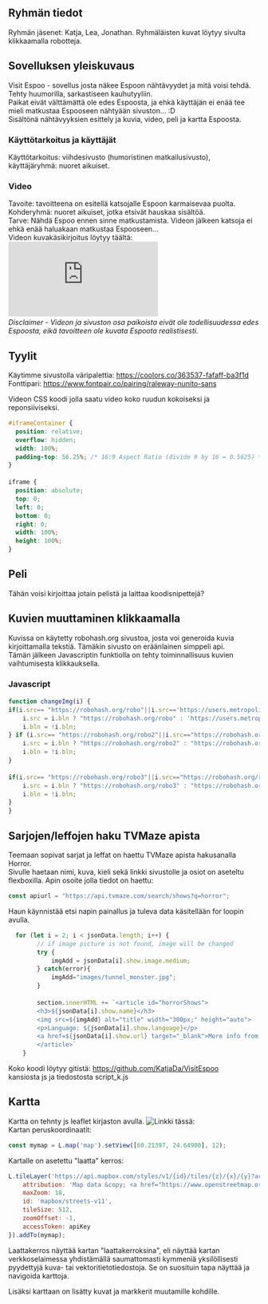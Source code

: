 ## Ryhmän tiedot
Ryhmän jäsenet: Katja, Lea, Jonathan. Ryhmäläisten kuvat löytyy sivulta klikkaamalla robotteja.   

## Sovelluksen yleiskuvaus
Visit Espoo - sovellus josta näkee Espoon nähtävyydet ja mitä voisi tehdä. Tehty huumorilla, sarkastiseen kauhutyyliin.   
Paikat eivät välttämättä ole edes Espoosta, ja ehkä käyttäjän ei enää tee mieli matkustaa Espooseen nähtyään sivuston... :D   
Sisältönä nähtävyyksien esittely ja kuvia, video, peli ja kartta Espoosta.  
<!-- TÄHÄN VOISI LAITTAA LINKIN SOVELLUKSEEN -->

### Käyttötarkoitus ja käyttäjät
Käyttötarkoitus: viihdesivusto (humoristinen matkailusivusto), käyttäjäryhmä: nuoret aikuiset. 

### Video
Tavoite: tavoitteena on esitellä katsojalle Espoon karmaisevaa puolta.   
Kohderyhmä: nuoret aikuiset, jotka etsivät hauskaa sisältöä.   
Tarve: Nähdä Espoo ennen sinne matkustamista. Videon jälkeen katsoja ei ehkä enää haluakaan matkustaa Espooseen...    
Videon kuvakäsikirjoitus löytyy täältä: ![Käsikirjoitus](https://github.com/KatjaDa/VisitEspoo/blob/development/storyboard.pdf)   
*Disclaimer - Videon ja sivuston osa paikoista eivät ole todellisuudessa edes Espoosta, eikä tavoitteen ole kuvata Espoota realistisesti.*   


## Tyylit
Käytimme sivustolla väripalettia: https://coolors.co/363537-fafaff-ba3f1d   
Fonttipari: https://www.fontpair.co/pairing/raleway-nunito-sans   

Videon CSS koodi jolla saatu video koko ruudun kokoiseksi ja reponsiiviseksi.   
```css
#iframeContainer {
  position: relative;
  overflow: hidden;
  width: 100%;
  padding-top: 56.25%; /* 16:9 Aspect Ratio (divide 9 by 16 = 0.5625) */
}

iframe {
  position: absolute;
  top: 0;
  left: 0;
  bottom: 0;
  right: 0;
  width: 100%;
  height: 100%;
}
```

## Peli
Tähän voisi kirjoittaa jotain pelistä ja laittaa koodisnipettejä?   

## Kuvien muuttaminen klikkaamalla
Kuvissa on käytetty robohash.org sivustoa, josta voi generoida kuvia kirjoittamalla tekstiä. Tämäkin sivusto on eräänlainen simppeli api.  
Tämän jälkeen Javascriptin funktiolla on tehty toiminnallisuus kuvien vaihtumisesta klikkauksella.  
### Javascript 
```js
function changeImg(i) {
if(i.src== "https://robohash.org/robo"||i.src=='https://users.metropolia.fi/~katjadah/mediakurssin-palautukset/kat.jpg'){
    i.src = i.bln ? "https://robohash.org/robo" : 'https://users.metropolia.fi/~katjadah/mediakurssin-palautukset/kat.jpg';
    i.bln = !i.bln; 
} if (i.src== "https://robohash.org/robo2"||i.src=="https://robohash.org/robo5"){
    i.src = i.bln ? "https://robohash.org/robo2" : "https://robohash.org/robo5";
    i.bln = !i.bln; 
}

if(i.src== "https://robohash.org/robo3"||i.src=="https://robohash.org/robo6"){
    i.src = i.bln ? "https://robohash.org/robo3" : "https://robohash.org/robo6";
    i.bln = !i.bln;
}
}
```
## Sarjojen/leffojen haku TVMaze apista  
Teemaan sopivat sarjat ja leffat on haettu TVMaze apista hakusanalla Horror.  
Sivulle haetaan nimi, kuva, kieli sekä linkki sivustolle ja osiot on aseteltu flexboxilla.
Apin osoite jolla tiedot on haettu:
```js   
const apiurl = "https://api.tvmaze.com/search/shows?q=horror";
```
Haun käynnistää etsi napin painallus ja tuleva data käsitellään for loopin avulla.
```js  
  for (let i = 2; i < jsonData.length; i++) {
        // if image picture is not found, image will be changed
        try {
            imgAdd = jsonData[i].show.image.medium;
        } catch(error){
            imgAdd="images/tunnel_monster.jpg";
        }

        section.innerHTML += `<article id="horrorShows">
        <h3>${jsonData[i].show.name}</h3>
        <img src=${imgAdd} alt="title" width="300px;" height="auto">
        <p>Language: ${jsonData[i].show.language}</p>
        <a href=${jsonData[i].show.url} target="_blank">More info from TVMAZE</a>
        </article>`
    }
```
   
Koko koodi löytyy gitistä: https://github.com/KatjaDa/VisitEspoo   
kansiosta js ja tiedostosta script_k.js    

## Kartta
Kartta on tehnty js leaflet kirjaston avulla. ![Linkki tässä:](https://leafletjs.com/)   
Kartan peruskoordinaatit:    
```js
const mymap = L.map('map').setView([60.21397, 24.64900], 12);
```
Kartalle on asetettu "laatta" kerros:   
```js
L.tileLayer('https://api.mapbox.com/styles/v1/{id}/tiles/{z}/{x}/{y}?access_token={accessToken}', {
    attribution: 'Map data &copy; <a href="https://www.openstreetmap.org/copyright">OpenStreetMap</a> contributors, Imagery © <a href="https://www.mapbox.com/">Mapbox</a>',
    maxZoom: 18,
    id: 'mapbox/streets-v11',
    tileSize: 512,
    zoomOffset: -1,
    accessToken: apiKey
}).addTo(mymap);
```
Laattakerros näyttää kartan "laattakerroksina", eli näyttää kartan verkkoselaimessa yhdistämällä saumattomasti kymmeniä yksilöllisesti pyydettyjä kuva- tai vektoritietotiedostoja. Se on suosituin tapa näyttää ja navigoida karttoja.   

Lisäksi karttaan on lisätty kuvat ja markkerit muutamille kohdille.    